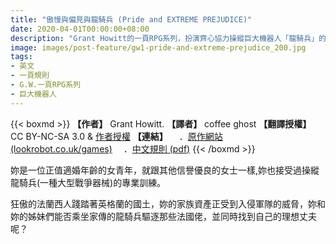 ```yaml
---
title: "傲慢與偏見與龍騎兵 (Pride and EXTREME PREJUDICE)"
date: 2020-04-01T00:00:00+08:00
description: "Grant Howitt的一頁RPG系列，扮演齊心協力操縱巨大機器人「龍騎兵」的英國淑女四姊妹，在保家衛國的同時，想辦法為自己找個好丈夫吧！"
image: images/post-feature/gw1-pride-and-extreme-prejudice_200.jpg
tags: 
- 英文
- 一頁規則
- G.W.一頁RPG系列
- 巨大機器人
---
```

{{< boxmd >}}
**【作者】** Grant Howitt.
**【譯者】** coffee ghost
**【翻譯授權】** CC BY-NC-SA 3.0 & [作者授權](https://i.imgur.com/IIwihdK.png)
**【連結】**
　．[原作網站 (lookrobot.co.uk/games)](http://lookrobot.co.uk/games)
　．[中文規則 (pdf)](https://drive.google.com/file/d/19GpSEWMtVFRn1IlI5YT9NlEjd8ybp8lD/view)
{{< /boxmd >}}

妳是一位正值適婚年齡的女青年，就跟其他信譽優良的女士一樣,妳也接受過操縱龍騎兵(一種大型戰爭器械)的專業訓練。

狂傲的法蘭西人踐踏著英格蘭的國土，妳的家族資產正受到入侵軍隊的威脅，妳和妳的姊妹們能否乘坐家傳的龍騎兵驅逐那些法國佬，並同時找到自己的理想丈夫呢？